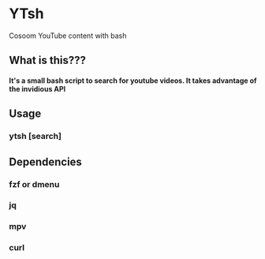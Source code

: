 # YTsh
Cosoom YouTube content with bash

## What is this???
#### It's a small bash script to search for youtube videos. It takes advantage of the invidious API

## Usage
### ytsh [search]

## Dependencies
### fzf or dmenu
### jq
### mpv
### curl
